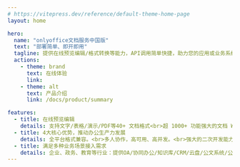 ```yaml
---
# https://vitepress.dev/reference/default-theme-home-page
layout: home

hero:
  name: "onlyoffice文档服务中国版"
  text: "部署简单、即开即用"
  tagline: 提供在线预览编辑/格式转换等能力，API调用简单快捷，助力您的应用或业务系统更强大
  actions:
    - theme: brand
      text: 在线体验
      link: 
    - theme: alt
      text: 产品介绍
      link: /docs/product/summary

features:
  - title: 在线预览编辑
    details: 支持文字/表格/演示/PDF等40+ 文档格式<br>超 1000+ 功能强大的文档 Web SDK<br>超 30+ 文档常规配置项
  - title: 4大核心优势，推动办公生产力发展
    details: 全平台格式兼容。<br>多人协作，高可用、高并发。<br>强大的二次开发能力。<br>全平台快速接入。
  - title: 满足多种业务场景接入需求
    details: 企业、政务、教育等行业：提供OA/协同办公/知识库/CRM/云盘/公文系统/公证平台/电子档案/稿件审核/智慧课堂/教研备课/作业/校务/证书考试等场景支持
---
```

